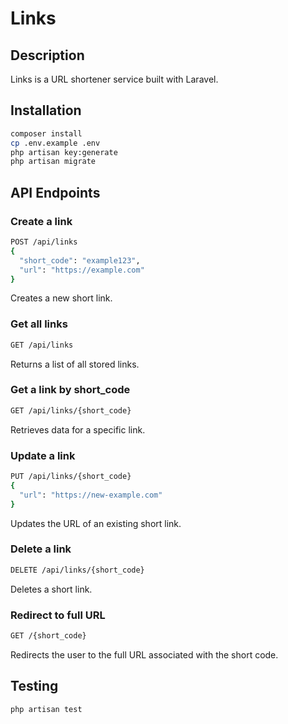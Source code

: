 
# Links

## Description
Links is a URL shortener service built with Laravel.

## Installation
```sh
composer install
cp .env.example .env
php artisan key:generate
php artisan migrate
```

## API Endpoints

### Create a link
```sh
POST /api/links
{
  "short_code": "example123",
  "url": "https://example.com"
}
```
Creates a new short link.

### Get all links
```sh
GET /api/links
```
Returns a list of all stored links.

### Get a link by short_code
```sh
GET /api/links/{short_code}
```
Retrieves data for a specific link.

### Update a link
```sh
PUT /api/links/{short_code}
{
  "url": "https://new-example.com"
}
```
Updates the URL of an existing short link.

### Delete a link
```sh
DELETE /api/links/{short_code}
```
Deletes a short link.

### Redirect to full URL
```sh
GET /{short_code}
```
Redirects the user to the full URL associated with the short code.

## Testing
```sh
php artisan test
```
